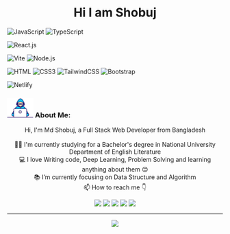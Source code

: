 <h1 align="center"> Hi I am Shobuj </h1>

![JavaScript](https://img.shields.io/badge/JavaScript-F7DF1E?style=flat-square&logo=javascript&logoColor=black)
![TypeScript](https://img.shields.io/badge/TypeScript-007ACC?style=flat-square&logo=typescript&logoColor=white)
  <!-- ![PHP](https://img.shields.io/badge/PHP-777BB4?style=flat-square&logo=php&logoColor=white) -->
 <!-- ![Docker](https://img.shields.io/badge/Docker-0CC1F3?style=flat-square&logo=docker&logoColor=white) -->
![React.js](https://img.shields.io/badge/React.js-0081CB?style=flat-square&logo=react&logoColor=61DAFB)
 <!-- ![Vue.js](https://img.shields.io/badge/Vue.js-35495E?style=flat-square&logo=vue.js&logoColor=4FC08D) -->
 <!-- ![Alpine.js](https://img.shields.io/badge/Alpine.js-663399?style=flat-square&logo=alpine.js&logoColor=white) -->
![Vite](https://img.shields.io/badge/Vite-593D88?style=flat-square&logo=vite&logoColor=white)
![Node.js](https://img.shields.io/badge/Node.js-43853D?style=flat-square&logo=node.js&logoColor=white)
 <!-- ![jQuery](https://img.shields.io/badge/jQuery-0769AD?style=flat-square&logo=jquery&logoColor=white) -->
 <!-- ![Laravel](https://img.shields.io/badge/Laravel-FF2D20?style=flat-square&logo=laravel&logoColor=white) -->
 <!-- ![WordPress](https://img.shields.io/badge/Wordpress-21759B?style=flat-square&logo=wordpress&logoColor=white) -->
 <!-- ![Elementor](https://img.shields.io/badge/Elementor-9146FF?style=flat-square&logo=elementor&logoColor=white) -->
 <!-- ![Python](https://img.shields.io/badge/Python-3776AB?style=flat-square&logo=python&logoColor=white) -->
 <!-- ![Markdown](https://img.shields.io/badge/Markdown-000000?style=flat-square&logo=markdown&logoColor=white) -->
![HTML](https://img.shields.io/badge/HTML5-E34F26?style=flat-square&logo=html5&logoColor=white)
![CSS3](https://img.shields.io/badge/CSS3-1572B6?style=flat-square&logo=css3&logoColor=white)
![TailwindCSS](https://img.shields.io/badge/Tailwind_CSS-38B2AC?style=flat-square&logo=tailwind-css&logoColor=white)
![Bootstrap](https://img.shields.io/badge/Bootstrap-563D7C?style=flat-square&logo=bootstrap&logoColor=white)
 <!-- ![MySQL](https://img.shields.io/badge/MySQL-005C84?style=flat-square&logo=mysql&logoColor=white) -->
 <!-- ![MariaDB](https://img.shields.io/badge/MariaDB-003545?style=flat-square&logo=mariadb&logoColor=white) -->
 <!-- ![SQLite](https://img.shields.io/badge/SQLite-07405E?style=flat-square&logo=sqlite&logoColor=white) -->
 <!-- ![Redis](https://img.shields.io/badge/redis-%23DD0031.svg?&style=flat-square&logo=redis&logoColor=white) -->
![Netlify](https://img.shields.io/badge/Netlify-00C7B7?style=flat-square&logo=netlify&logoColor=white)
 <!-- ![Cloudflare](https://img.shields.io/badge/Cloudflare-F38020?style=flat-square&logo=Cloudflare&logoColor=white) -->
 <!-- ![Debian](https://img.shields.io/badge/Debian-A81D33?style=flat-square&logo=debian&logoColor=white) -->
 <!-- ![Zorin](https://img.shields.io/badge/Zorin%20OS-0CC1F3?style=flat-square&logo=zorin&logoColor=white) -->
 <!-- ![Mac OS](https://img.shields.io/badge/macOS-000000?style=flat-square&logo=apple&logoColor=white) -->

### <img src="/images/Developer.gif" alt="developer gif"  height="45px"> About Me:

<p align="center">
  Hi, I'm Md Shobuj, a Full Stack Web Developer from Bangladesh
  <br>
  <br>
  👨‍🎓 I'm currently studying for a Bachelor's degree in National University Department of English Literature
  <br>
  💻 I love Writing code, Deep Learning, Problem Solving and learning anything about them 😊
  <br>
  📚 I’m currently focusing on Data Structure and Algorithm 
  <br>
  📫 How to reach me 👇
</p>
<p align="center"> <a href="https://www.linkedin.com/in/mdshobujdev/"><img src="https://img.shields.io/badge/linkedin-%230077B5.svg?&style=for-the-badge&logo=linkedin&logoColor=white" height=23></a> <a href="mailto:md.shobuj.developer@gmail.com"><img src="https://img.shields.io/badge/Gmail-D14836?style=for-the-badge&logo=gmail&logoColor=white" height=23></a>
  <!--  <a href="http://wa.me//201010147580"><img src="https://img.shields.io/badge/WhatsApp-25D366?style=for-the-badge&logo=whatsapp&logoColor=white" height=23></a> --> 
   <a href="#"><img src="https://img.shields.io/badge/Twitter-222222?style=for-the-badge&logo=twitter&logoColor=white" height=23></a>
<!--   <a href="https://github.com/HalemoGPA/"><img src="https://img.shields.io/badge/GitHub-100000?style=for-the-badge&logo=github&logoColor=white" height=23></a> -->
 <!--  <a href="https://www.youtube.com/watch?v=p0uAJ6Eu4Rs"><img src="https://img.shields.io/badge/YouTube-FF0000?style=for-the-badge&logo=youtube&logoColor=white" height=23></a> -->
  <a href="#"><img src="https://img.shields.io/badge/Telegram-2CA5E0?style=for-the-badge&logo=telegram&logoColor=white" height=23></a>  <a href="#"><img src="https://img.shields.io/badge/codeforces-%234566B5.svg?&style=for-the-badge&logo=codeforces&logoColor=white" height=23></a></p>
<hr>

<p align="center">
  <img src="https://capsule-render.vercel.app/api?type=waving&color=timeGradient&height=65&section=footer"/>
</p>
